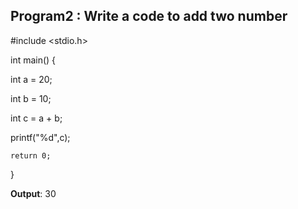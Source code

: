 ## Program2 : Write a code to add two number

#include <stdio.h>

int main() {

   int a = 20;

   int b = 10;

   int c = a + b;

printf("%d",c);

    return 0;
}

**Output**: 30
